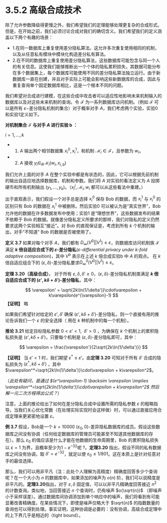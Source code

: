 # 3.5.2 高级合成技术

除了允许参数降级得更慢之外，我们希望我们的定理能够处理更复杂的合成形式。但是，在开始之前，我们必须讨论合成对我们的确切含义。我们希望我们的定义涵盖以下两个有趣的场景：

- 1.在同一数据库上重复使用差分隐私算法。这允许多次重复使用相同的机制，以及从任意私有模块中模块化构造差分私有算法。
- 2.在不同的数据库上重复使用差分隐私算法，这些数据库可能包含与同一个人的有关信息。这使我们能够推断出一个个体的隐私累积损失，其数据可能分布在多个数据集上，每个数据库可能使用不同的差分隐私算法独立运行。由于新数据库一直在创建，并且对手实际上可能会影响这些新数据库的合成，因此与重复查询单个固定数据库相比，这是一个根本不同的问题。

我们希望对合成进行建模，在这些合成中攻击者可以适应性地影响未来机制输入的数据库以及对这些未来机制的查询。令 $\mathcal{F}$ 为一系列数据库访问机制。（例如 $\mathcal{F}$ 可以是所有 $\varepsilon-$差分隐私机制的集合）对于概率对手 $A$，我们考虑两个实验，实验0和实验1定义如下。

**对机制集合 $\mathcal{F}$ 与对手 $A$ 进行实验 b ：**

$i=1,...,k$

- 1. $A$ 输出两个相邻数据集 $x_i^0,x_i^1$，和机制 $\mathcal{M}_i \in \mathcal{F}$，且参数为 $w_i$。
- 2. $A$ 接收 $y_i \in_{R} \mathcal{M}_i(w_i,x_{i,b})$

我们允许上面的对手 $A$ 在整个实验中都是有状态的，因此，它可以根据先前机制的输出自适应地选择数据库，机制和参数。我们将 $A$ 对实验的看法定义为 $A$ 投掷硬币和所有机制输出 $(y_1,...,y_k)$。（$x_i^j,\mathcal{M}_i,w_i$ 都可以从这些看法中重建。）

出于直观表示，我们假设一个对手总是选择 $x_i^0$ 保存 Bob 的数据，而 $x_i^1$ 与 $x_i^0$ 的区别只有 Bob 的数据在 $x_i^1$ 中被删除。然后实验0 可以被认为是“真实世界”，Bob 允许他的数据在许多数据发布中使用；实验1 是“理想世界”，这些数据发布的结果不依赖于 Bob 的数据。就像差分隐私定义所要求的那样，我们对隐私的定义仍然要求这两个实验相互“接近”。对 Bob 的直观保证是，考虑到所有 $k$ 个机制的输出，对手“不知道” Bob 的数据是否被使用了。

**定义 3.7**  如果对每个对手 $A$，我们都有 $D_{\infty}(V^0||V^1)\leq \varepsilon$，则数据库访问机制族 $\mathcal{F}$ 满足 **$k$ 倍自适应合成下的 $\varepsilon$-差分隐私**(*ε-differential privacy under k-fold adaptive compositio*n)，其中 $V^b$ 表示在上述 $k$ 倍合成实验b 中 $A$ 的观点。
在 $k$ 倍自适应组合下的 $(\varepsilon,\delta)$-差分隐私要求$D_{\infty}^{\delta}(V^0||V^1)\leq \varepsilon$。

**定理 3.20（高级合成）**。 对于所有 $\varepsilon,\delta,\delta'\geq 0$，$(\varepsilon,\delta)$-差分隐私机制类满足 **$k$ 倍自适应合成下的 $(\varepsilon',k\delta+\delta')$-差分隐私**，其中：

$$
\varepsilon' = \sqrt{2k\ln(1/\delta')}\cdot\varepsilon + k\varepsilon(e^{\varepsilon}-1)
$$
**【证明】** 略

如果我们希望针对给定的 $\varepsilon',\delta'$ 确保 $(\varepsilon',k\delta+\delta')$-差分隐私，则一个直接有用的推论告诉我们一个 $\varepsilon$ 的安全选择（ 用在 $k$ 种机制中的每一个机制）。

**推论 3.21**  给定目标隐私参数 $0<\varepsilon'<1,\enspace\delta'>0$ ，为确保在 $k$ 个机制上的累积隐私损失是 $(\varepsilon',k\delta+\delta')$，只要每个机制是 $(\varepsilon,\delta)$-差分隐私即可，其中：

$$
\varepsilon = \frac{\varepsilon'}{2\sqrt{2k\ln(1/\delta')}}
$$

**【证明】** 当 $\varepsilon'<1$ 时，我们期望 $\varepsilon^*\leq\varepsilon'$。由**定理 3.20** 可知对于所有 $\delta'$ 合成的隐私损失为 $(\varepsilon^*,k\delta+\delta')$ ，其中 $\varepsilon^*=\sqrt{2k\ln(1/\delta')}\cdot\varepsilon + k\varepsilon^2$。

（*此处有疑问，是通过 $(e^\varepsilon-1) \backsim \varepsilon \implies \varepsilon^*=\sqrt{2k\ln(1/\delta')}\cdot\varepsilon + k\varepsilon^2$ 然后解一元二次方程得出公式？*）

注意，上面的推论给出了如何在差分隐私合成中设置所需的隐私参数 $\varepsilon$ 的粗略指导。当我们关心优化常数（在处理实际实现时会这样做）时，可以通过直接应用合成定理来更紧密地设置 $\varepsilon$。

**例 3.7** 假设，Bob是一个 $k=10000 \ (\varepsilon_0,0)$-差异隐私数据库的成员。假设这些数据库之间没有协调（任何给定数据库的管理员可能甚至不知道其他数据库的存在）。那么 $\varepsilon_0$ 的值应该是什么才能在他数据的生命周期里，Bob 的累积隐私损失以 $\varepsilon=1$ 为界，且概率至少为$1-e^{-32}$呢 ?。**定理3.20** 指出，假设不同的私有数据库之间没有协调，取 $\delta'=e^{-32}$，就足以使 $ε_0\leq1/801$。这在本质上是针对任意对手的最佳选择。

那么，我们可以用非平凡（注：此处个人理解为高精度）精确度回答多少个查询呢？在一个大小为 $n$ 的数据库中，如果添加的噪声为 $o(n)$ 阶，我们可以说精度是非平凡的。**定理3.20**指出，对于 $\varepsilon,\delta$ 固定值，可以以非平凡精确度回答接近 $n^2$ 的计数查询。类似地，当回答接近 $n$ 个查询时，仍有噪声 $o(\sqrt{n})$ （即噪声小于采样误差）。通过数据库间协调添加到单个响应中的噪声，我们将看到有可能显著改善精确度。在某些情况下，即使是噪声仅略大于 $\sqrt{n}$ 的指数数量的查询也可以得到处理。事实证明，这种协调是必要的：没有协调，高级合成定理中的上下界几乎是相近的（tight bound）。